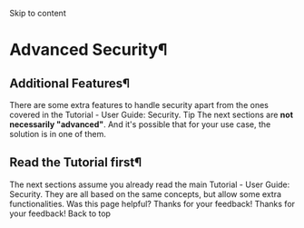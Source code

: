 Skip to content 
# Advanced Security¶
## Additional Features¶
There are some extra features to handle security apart from the ones covered in the Tutorial - User Guide: Security.
Tip
The next sections are **not necessarily "advanced"**.
And it's possible that for your use case, the solution is in one of them.
## Read the Tutorial first¶
The next sections assume you already read the main Tutorial - User Guide: Security.
They are all based on the same concepts, but allow some extra functionalities.
Was this page helpful? 
Thanks for your feedback! 
Thanks for your feedback! 
Back to top 
